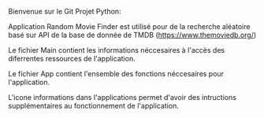 Bienvenue sur le Git Projet Python:

Application Random Movie Finder est utilisé pour de la recherche aléatoire basé sur API de la base de donnée de TMDB (https://www.themoviedb.org/)



Le fichier Main contient les informations néccesaires à l'accès des diferrentes ressources de l'application.

Le fichier App contient l'ensemble des fonctions néccesaires pour l'application.

L'icone informations dans l'applications permet d'avoir des intructions supplémentaires au fonctionnement de l'application.
